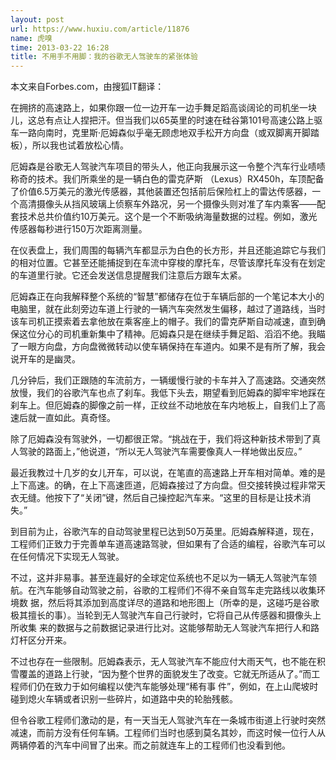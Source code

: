 ```yaml
---
layout: post
url: https://www.huxiu.com/article/11876
name: 虎嗅
time: 2013-03-22 16:28
title: 不用手不用脚：我的谷歌无人驾驶车的紧张体验
---
```

本文来自Forbes.com，由搜狐IT翻译：

在拥挤的高速路上，如果你跟一位一边开车一边手舞足蹈高谈阔论的司机坐一块儿，这总有点让人捏把汗。但当我们以65英里的时速在硅谷第101号高速公路上驱车一路向南时，克里斯·厄姆森似乎毫无顾虑地双手松开方向盘（或双脚离开脚踏板），所以我也试着放松心情。

厄姆森是谷歌无人驾驶汽车项目的带头人，他正向我展示这一令整个汽车行业啧啧称奇的技术。我们所乘坐的是一辆白色的雷克萨斯 （Lexus）RX450h，车顶配备了价值6.5万美元的激光传感器，其他装置还包括前后保险杠上的雷达传感器，一个高清摄像头从挡风玻璃上侦察车外路况，另一个摄像头则对准了车内乘客——配套技术总共价值约10万美元。这个是一个不断吸纳海量数据的过程。例如，激光传感器每秒进行150万次距离测量。

在仪表盘上，我们周围的每辆汽车都显示为白色的长方形，并且还能追踪它与我们的相对位置。它甚至还能捕捉到在车流中穿梭的摩托车，尽管该摩托车没有在划定的车道里行驶。它还会发送信息提醒我们注意后方跟车太紧。

厄姆森正在向我解释整个系统的“智慧”都储存在位于车辆后部的一个笔记本大小的电脑里，就在此刻旁边车道上行驶的一辆汽车突然发生偏移，越过了道路线，当时该车司机正摸索着去拿他放在乘客座上的帽子。我们的雷克萨斯自动减速，直到确保这位分心的司机重新集中了精神。厄姆森只是在继续手舞足蹈、滔滔不绝。我瞄 了一眼方向盘，方向盘微微转动以使车辆保持在车道内。如果不是有所了解，我会说开车的是幽灵。

几分钟后，我们正跟随的车流前方，一辆缓慢行驶的卡车并入了高速路。交通突然放慢，我们的谷歌汽车也点了刹车。我低下头去，期望看到厄姆森的脚牢牢地踩在刹车上。但厄姆森的脚像之前一样，正纹丝不动地放在车内地板上，自我们上了高速后就一直如此。真奇怪。

除了厄姆森没有驾驶外，一切都很正常。“挑战在于，我们将这种新技术带到了真人驾驶的路面上，”他说道，“所以无人驾驶汽车需要像真人一样地做出反应。”

最近我教过十几岁的女儿开车，可以说，在笔直的高速路上开车相对简单。难的是上下高速。的确，在上下高速匝道，厄姆森接过了方向盘。但交接转换过程非常天衣无缝。他按下了“关闭”键，然后自己操控起汽车来。“这里的目标是让技术消失。”

到目前为止，谷歌汽车的自动驾驶里程已达到50万英里。厄姆森解释道，现在，工程师们正致力于完善单车道高速路驾驶，但如果有了合适的编程，谷歌汽车可以在任何情况下实现无人驾驶。

不过，这并非易事。甚至连最好的全球定位系统也不足以为一辆无人驾驶汽车领航。在汽车能够自动驾驶之前，谷歌的工程师们不得不亲自驾车走完路线以收集环境数 据，然后将其添加到高度详尽的道路和地形图上（所幸的是，这碰巧是谷歌极其擅长的事）。当轮到无人驾驶汽车自己行驶时，它将自己从传感器和摄像头上所收集 来的数据与之前数据记录进行比对。这能够帮助无人驾驶汽车把行人和路灯杆区分开来。

不过也存在一些限制。厄姆森表示，无人驾驶汽车不能应付大雨天气，也不能在积雪覆盖的道路上行驶，“因为整个世界的面貌发生了改变。它就无所适从了。”而工程师们仍在致力于如何编程以使汽车能够处理“稀有事 件”，例如，在上山爬坡时碰到熄火车辆或者识别一些碎片，如道路中央的轮胎残骸。

但令谷歌工程师们激动的是，有一天当无人驾驶汽车在一条城市街道上行驶时突然减速，而前方没有任何车辆。工程师们当时也感到莫名其妙，而这时候一位行人从两辆停着的汽车中间冒了出来。而之前就连车上的工程师们也没看到他。

